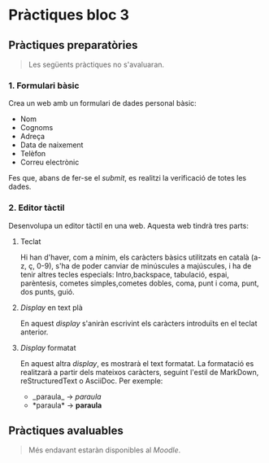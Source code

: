 Pràctiques bloc 3
================

Pràctiques preparatòries
-------------------
> Les següents pràctiques no s'avaluaran.

### 1. Formulari bàsic

Crea un web amb un formulari de dades personal bàsic:
- Nom
- Cognoms
- Adreça
- Data de naixement
- Telèfon
- Correu electrònic

Fes que, abans de fer-se el _submit_, es realitzi la verificació de totes les dades.


### 2. Editor tàctil

Desenvolupa un editor tàctil en una web. Aquesta web tindrà tres parts:

1. Teclat

   Hi han d'haver, com a mínim, els caràcters bàsics utilitzats en català (a-z, ç, 0-9), s'ha de poder canviar de minúscules a majúscules, i ha de tenir altres tecles especials: Intro,backspace, tabulació, espai, parèntesis, cometes simples,cometes dobles, coma, punt i coma, punt, dos punts, guió.

2. _Display_ en text plà

   En aquest _display_ s'aniràn escrivint els caràcters introduïts en el teclat anterior.

2. _Display_ formatat

   En aquest altra _display_, es mostrarà el text formatat. La formatació es realitzarà a partir dels mateixos caràcters, seguint l'estil de MarkDown, reStructuredText o AsciiDoc. Per exemple:

   - \_paraula\_ -> _paraula_
   - \*paraula\* -> **paraula**


Pràctiques avaluables
-------------------
> Més endavant estaràn disponibles al _Moodle_.